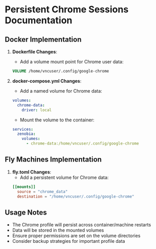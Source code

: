 # Persistent Chrome Sessions Documentation

## Docker Implementation

1. **Dockerfile Changes**:
   - Add a volume mount point for Chrome user data:
   ```dockerfile
   VOLUME /home/vncuser/.config/google-chrome
   ```

2. **docker-compose.yml Changes**:
   - Add a named volume for Chrome data:
   ```yaml
   volumes:
     chrome-data:
       driver: local
   ```
   - Mount the volume to the container:
   ```yaml
   services:
     zenobia:
       volumes:
         - chrome-data:/home/vncuser/.config/google-chrome
   ```

## Fly Machines Implementation

1. **fly.toml Changes**:
   - Add a persistent volume for Chrome data:
   ```toml
   [[mounts]]
     source = "chrome_data"
     destination = "/home/vncuser/.config/google-chrome"
   ```

## Usage Notes

- The Chrome profile will persist across container/machine restarts
- Data will be stored in the mounted volumes
- Ensure proper permissions are set on the volume directories
- Consider backup strategies for important profile data